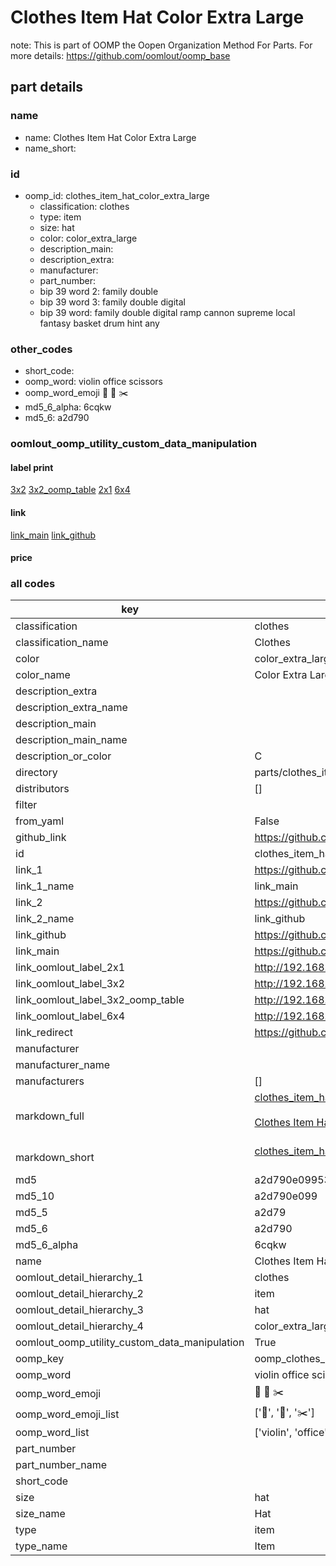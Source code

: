 # Clothes Item Hat Color Extra Large  

note: This is part of OOMP the Oopen Organization Method For Parts. For more details: https://github.com/oomlout/oomp_base

##  part details
  







### name
* name: Clothes Item Hat Color Extra Large
* name_short: 
### id
* oomp_id: clothes_item_hat_color_extra_large
  * classification: clothes
  * type: item
  * size: hat
  * color: color_extra_large
  * description_main: 
  * description_extra: 
  * manufacturer: 
  * part_number: 
  * bip 39 word 2: family double
  * bip 39 word 3: family double digital
  * bip 39 word: family double digital ramp cannon supreme local fantasy basket drum hint any

### other_codes
* short_code: 
* oomp_word: violin office scissors
* oomp_word_emoji :violin: :office: :scissors:
* md5_6_alpha: 6cqkw
* md5_6: a2d790






### oomlout_oomp_utility_custom_data_manipulation
#### label print
[3x2](http://192.168.1.245:1112/?label=oomp%206cqkw)
[3x2_oomp_table](http://192.168.1.108:1112/?label=oomp%206cqkw)
[2x1](http://192.168.1.242:1112/?label=oomp%206cqkw)
[6x4](http://192.168.1.55:1112/?label=oomp%206cqkw)    

#### link

[link_main](https://github.com/oomlout/oomlout_oomp_version_1_messy/tree/main/parts/clothes_item_hat_color_extra_large) [link_github](https://github.com/oomlout/oomlout_oomp_version_1_messy/tree/main/parts/clothes_item_hat_color_extra_large)                             

#### price







### all codes 
| key | value |  
| --- | --- |  
| classification | clothes |  
| classification_name | Clothes |  
| color | color_extra_large |  
| color_name | Color Extra Large |  
| description_extra |  |  
| description_extra_name |  |  
| description_main |  |  
| description_main_name |  |  
| description_or_color | C  |  
| directory | parts/clothes_item_hat_color_extra_large |  
| distributors | [] |  
| filter |  |  
| from_yaml | False |  
| github_link | https://github.com/oomlout/oomlout_oomp_part_src/tree/main/parts/clothes_item_hat_color_extra_large |  
| id | clothes_item_hat_color_extra_large |  
| link_1 | https://github.com/oomlout/oomlout_oomp_version_1_messy/tree/main/parts/clothes_item_hat_color_extra_large |  
| link_1_name | link_main |  
| link_2 | https://github.com/oomlout/oomlout_oomp_version_1_messy/tree/main/parts/clothes_item_hat_color_extra_large |  
| link_2_name | link_github |  
| link_github | https://github.com/oomlout/oomlout_oomp_version_1_messy/tree/main/parts/clothes_item_hat_color_extra_large |  
| link_main | https://github.com/oomlout/oomlout_oomp_version_1_messy/tree/main/parts/clothes_item_hat_color_extra_large |  
| link_oomlout_label_2x1 | http://192.168.1.242:1112/?label=oomp%206cqkw |  
| link_oomlout_label_3x2 | http://192.168.1.245:1112/?label=oomp%206cqkw |  
| link_oomlout_label_3x2_oomp_table | http://192.168.1.108:1112/?label=oomp%206cqkw |  
| link_oomlout_label_6x4 | http://192.168.1.55:1112/?label=oomp%206cqkw |  
| link_redirect | https://github.com/oomlout/oomlout_oomp_version_1_messy/tree/main/parts/clothes_item_hat_color_extra_large |  
| manufacturer |  |  
| manufacturer_name |  |  
| manufacturers | [] |  
| markdown_full | [clothes_item_hat_color_extra_large](none)<br>[](none)<br>[Clothes Item Hat Color Extra Large](none)<br><br> |  
| markdown_short | [clothes_item_hat_color_extra_large](none)<br><br> |  
| md5 | a2d790e09953106b6790bb167bd06a94 |  
| md5_10 | a2d790e099 |  
| md5_5 | a2d79 |  
| md5_6 | a2d790 |  
| md5_6_alpha | 6cqkw |  
| name | Clothes Item Hat Color Extra Large |  
| oomlout_detail_hierarchy_1 | clothes |  
| oomlout_detail_hierarchy_2 | item |  
| oomlout_detail_hierarchy_3 | hat |  
| oomlout_detail_hierarchy_4 | color_extra_large |  
| oomlout_oomp_utility_custom_data_manipulation | True |  
| oomp_key | oomp_clothes_item_hat_color_extra_large |  
| oomp_word | violin office scissors |  
| oomp_word_emoji | :violin: :office: :scissors: |  
| oomp_word_emoji_list | [':violin:', ':office:', ':scissors:'] |  
| oomp_word_list | ['violin', 'office', 'scissors'] |  
| part_number |  |  
| part_number_name |  |  
| short_code |  |  
| size | hat |  
| size_name | Hat |  
| type | item |  
| type_name | Item |  
